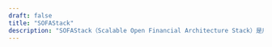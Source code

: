 ```yaml
---
draft: false
title: "SOFAStack"
description: "SOFAStack（Scalable Open Financial Architecture Stack）是用于快速构建金融级分布式架构的一套中间件，也是在金融场景里锤炼出来的最佳实践。"
---
```

